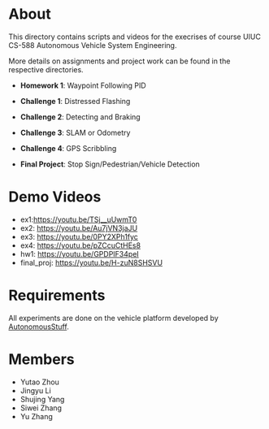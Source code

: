 # About
This directory contains scripts and videos for the execrises of course UIUC CS-588 Autonomous Vehicle System Engineering.

More details on assignments and project work can be found in the respective directories.

- **Homework 1**: Waypoint Following PID

- **Challenge 1**: Distressed Flashing

- **Challenge 2**: Detecting and Braking

- **Challenge 3**: SLAM or Odometry

- **Challenge 4**: GPS Scribbling

- **Final Project**: Stop Sign/Pedestrian/Vehicle Detection

# Demo Videos

- ex1:https://youtu.be/TSj__uUwmT0
- ex2: https://youtu.be/Au7jVN3jaJU
- ex3: https://youtu.be/0PY2XPh1fyc
- ex4: https://youtu.be/pZCcuCtHEs8
- hw1: https://youtu.be/GPDPIF34peI
- final_proj: https://youtu.be/H-zuN8SHSVU

# Requirements
All experiments are done on the vehicle platform developed by [AutonomousStuff](https://autonomoustuff.com/).

# Members
- Yutao Zhou
- Jingyu Li
- Shujing Yang
- Siwei Zhang
- Yu Zhang
